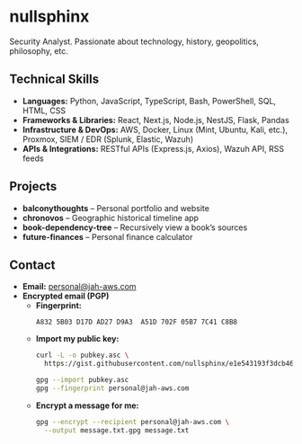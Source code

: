 # nullsphinx

Security Analyst. Passionate about technology, history, geopolitics, philosophy, etc.


## Technical Skills

* **Languages:** Python, JavaScript, TypeScript, Bash, PowerShell, SQL, HTML, CSS
* **Frameworks & Libraries:** React, Next.js, Node.js, NestJS, Flask, Pandas
* **Infrastructure & DevOps:** AWS, Docker, Linux (Mint, Ubuntu, Kali, etc.), Proxmox, SIEM / EDR (Splunk, Elastic, Wazuh)
* **APIs & Integrations:** RESTful APIs (Express.js, Axios), Wazuh API, RSS feeds


## Projects

* **balconythoughts** – Personal portfolio and website
* **chronovos** – Geographic historical timeline app
* **book-dependency-tree** – Recursively view a book’s sources
* **future-finances** – Personal finance calculator


## Contact

- **Email:** personal@jah-aws.com  
- **Encrypted email (PGP)**  
  - **Fingerprint:**  
    ```
    A832 5B03 D17D AD27 D9A3  A51D 702F 05B7 7C41 C8B8
    ```  
  - **Import my public key:**
    ```bash
    curl -L -o pubkey.asc \
      https://gist.githubusercontent.com/nullsphinx/e1e543193f3dcb462c7b54d5c28c5698/raw/pubkey.asc

    gpg --import pubkey.asc
    gpg --fingerprint personal@jah-aws.com
    ```
  - **Encrypt a message for me:**
    ```bash
    gpg --encrypt --recipient personal@jah-aws.com \
      --output message.txt.gpg message.txt
    ```
